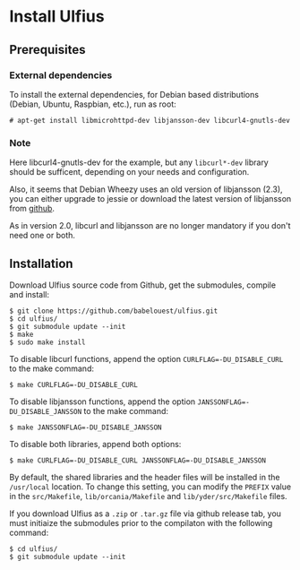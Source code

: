 # Install Ulfius

## Prerequisites

### External dependencies

To install the external dependencies, for Debian based distributions (Debian, Ubuntu, Raspbian, etc.), run as root:

```shell
# apt-get install libmicrohttpd-dev libjansson-dev libcurl4-gnutls-dev
```

### Note

Here libcurl4-gnutls-dev for the example, but any `libcurl*-dev` library should be sufficent, depending on your needs and configuration.

Also, it seems that Debian Wheezy uses an old version of libjansson (2.3), you can either upgrade to jessie or download the latest version of libjansson from [github](https://github.com/akheron/jansson).

As in version 2.0, libcurl and libjansson are no longer mandatory if you don't need one or both.

## Installation

Download Ulfius source code from Github, get the submodules, compile and install:

```shell
$ git clone https://github.com/babelouest/ulfius.git
$ cd ulfius/
$ git submodule update --init
$ make
$ sudo make install
```

To disable libcurl functions, append the option `CURLFLAG=-DU_DISABLE_CURL` to the make command:

```shell
$ make CURLFLAG=-DU_DISABLE_CURL
```

To disable libjansson functions, append the option `JANSSONFLAG=-DU_DISABLE_JANSSON` to the make command:

```shell
$ make JANSSONFLAG=-DU_DISABLE_JANSSON
```

To disable both libraries, append both options:

```shell
$ make CURLFLAG=-DU_DISABLE_CURL JANSSONFLAG=-DU_DISABLE_JANSSON
```

By default, the shared libraries and the header files will be installed in the `/usr/local` location. To change this setting, you can modify the `PREFIX` value in the `src/Makefile`, `lib/orcania/Makefile` and `lib/yder/src/Makefile` files.

If you download Ulfius as a `.zip` or `.tar.gz` file via github release tab, you must initiaize the submodules prior to the compilaton with the following command:

```shell
$ cd ulfius/
$ git submodule update --init
```
